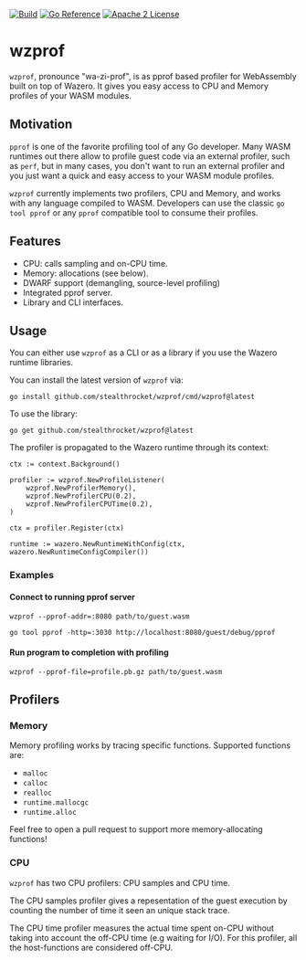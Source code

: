 [![Build](https://github.com/stealthrocket/wzprof/actions/workflows/go.yml/badge.svg)](https://github.com/stealthrocket/wzprof/actions/workflows/go.yml)
[![Go Reference](https://pkg.go.dev/badge/github.com/stealthrocket/wzprof.svg)](https://pkg.go.dev/github.com/stealthrocket/wzprof)
[![Apache 2 License](https://img.shields.io/badge/license-Apache%202-blue.svg)](LICENSE)

# wzprof

`wzprof`, pronounce "wa-zi-prof", is as pprof based profiler for WebAssembly built on top of Wazero.
It gives you easy access to CPU and Memory profiles of your WASM modules.

## Motivation

`pprof` is one of the favorite profiling tool of any Go developer. Many WASM runtimes out there allow 
to profile guest code via an external profiler, such as `perf`, but in many cases, you don't want to run 
an external profiler and you just want a quick and easy access to your WASM module profiles.

`wzprof` currently implements two profilers, CPU and Memory, and works with any language compiled to WASM.
Developers can use the classic `go tool pprof` or any `pprof` compatible tool to consume their profiles.


## Features

- CPU: calls sampling and on-CPU time.
- Memory: allocations (see below).
- DWARF support (demangling, source-level profiling)
- Integrated pprof server.
- Library and CLI interfaces.

## Usage

You can either use `wzprof` as a CLI or as a library if you use the Wazero runtime libraries.

You can install the latest version of `wzprof` via:
```
go install github.com/stealthrocket/wzprof/cmd/wzprof@latest
```

To use the library:
```
go get github.com/stealthrocket/wzprof@latest
```

The profiler is propagated to the Wazero runtime through its context:

```
ctx := context.Background()

profiler := wzprof.NewProfileListener(
    wzprof.NewProfilerMemory(),
    wzprof.NewProfilerCPU(0.2),
    wzprof.NewProfilerCPUTime(0.2),
)

ctx = profiler.Register(ctx)

runtime := wazero.NewRuntimeWithConfig(ctx, wazero.NewRuntimeConfigCompiler())
```

### Examples


#### Connect to running pprof server

```
wzprof --pprof-addr=:8080 path/to/guest.wasm
```

```
go tool pprof -http=:3030 http://localhost:8080/guest/debug/pprof
```

#### Run program to completion with profiling

```
wzprof --pprof-file=profile.pb.gz path/to/guest.wasm
```

## Profilers

### Memory

Memory profiling works by tracing specific functions. Supported functions are:

- `malloc`
- `calloc`
- `realloc`
- `runtime.mallocgc`
- `runtime.alloc`

Feel free to open a pull request to support more memory-allocating functions!

### CPU

`wzprof` has two CPU profilers: CPU samples and CPU time.

The CPU samples profiler gives a repesentation of the guest execution by counting
the number of time it seen an unique stack trace.

The CPU time profiler measures the actual time spent on-CPU without taking into 
account the off-CPU time (e.g waiting for I/O). For this profiler, all the host-functions
are considered off-CPU.
